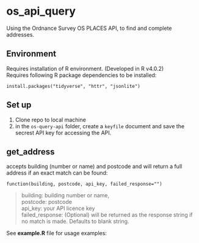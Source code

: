 # os_api_query
Using the Ordnance Survey OS PLACES API, to find and complete addresses.

## Environment
Requires installation of R environment. (Developed in R v4.0.2)  
Requires following R package dependencies to be installed:
```
install.packages("tidyverse", "httr", "jsonlite")
```

## Set up
1. Clone repo to local machine
2. in the `os-query-api` folder, create a `keyfile` document and save the secrest API key for accessing the API.

## get_address 

accepts building (number or name) and postcode and will return a full address if an exact match can be found:

`function(building, postcode, api_key, failed_response="")`

> building: building number or name,  
> postcode: postcode  
> api_key:  your API licence key  
> failed_response: (Optional) will be returned as the response string if no match is made.  Defaults to blank string.

See **example.R** file for usage examples:
